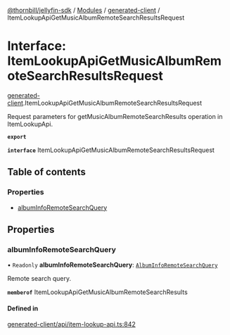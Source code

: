 [@thornbill/jellyfin-sdk](../README.md) / [Modules](../modules.md) / [generated-client](../modules/generated_client.md) / ItemLookupApiGetMusicAlbumRemoteSearchResultsRequest

# Interface: ItemLookupApiGetMusicAlbumRemoteSearchResultsRequest

[generated-client](../modules/generated_client.md).ItemLookupApiGetMusicAlbumRemoteSearchResultsRequest

Request parameters for getMusicAlbumRemoteSearchResults operation in ItemLookupApi.

**`export`**

**`interface`** ItemLookupApiGetMusicAlbumRemoteSearchResultsRequest

## Table of contents

### Properties

- [albumInfoRemoteSearchQuery](generated_client.ItemLookupApiGetMusicAlbumRemoteSearchResultsRequest.md#albuminforemotesearchquery)

## Properties

### albumInfoRemoteSearchQuery

• `Readonly` **albumInfoRemoteSearchQuery**: [`AlbumInfoRemoteSearchQuery`](generated_client.AlbumInfoRemoteSearchQuery.md)

Remote search query.

**`memberof`** ItemLookupApiGetMusicAlbumRemoteSearchResults

#### Defined in

[generated-client/api/item-lookup-api.ts:842](https://github.com/jellyfin/jellyfin-sdk-typescript/blob/7402732/src/generated-client/api/item-lookup-api.ts#L842)
